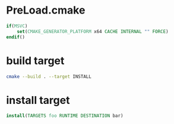 # PreLoad.cmake
```cmake
if(MSVC)
    set(CMAKE_GENERATOR_PLATFORM x64 CACHE INTERNAL "" FORCE)
endif()
```

# build target
```sh
cmake --build . --target INSTALL
```

# install target
```cmake
install(TARGETS foo RUNTIME DESTINATION bar)
```
